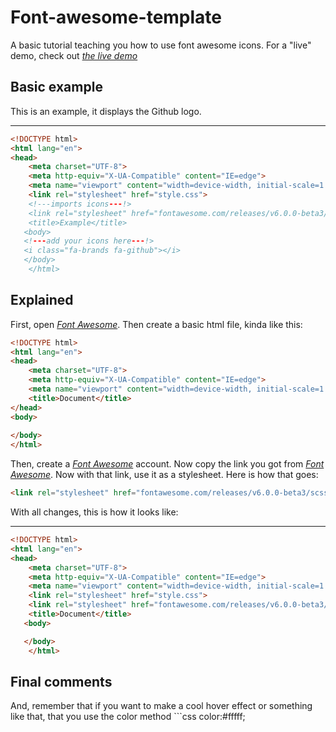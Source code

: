 # Font-awesome-template
A basic tutorial teaching you how to use font awesome icons.
For a "live" demo, check out <em><a href="https://Font-awesome-live-demo.flameory.repl.co">the live demo<a></em>

## Basic example
This is an example, it displays the Github logo.
***
```html
<!DOCTYPE html>
<html lang="en">
<head>
    <meta charset="UTF-8">
    <meta http-equiv="X-UA-Compatible" content="IE=edge">
    <meta name="viewport" content="width=device-width, initial-scale=1.0">
    <link rel="stylesheet" href="style.css">
    <!---imports icons---!>
    <link rel="stylesheet" href="fontawesome.com/releases/v6.0.0-beta3/scss/solid.scss">
    <title>Example</title>
   <body>
   <!---add your icons here---!>
   <i class="fa-brands fa-github"></i>
   </body>
    </html>
```
## Explained
First, open *[Font Awesome](https://fontawesome.com)*. Then create a basic html file, kinda like this:

```html
<!DOCTYPE html>
<html lang="en">
<head>
    <meta charset="UTF-8">
    <meta http-equiv="X-UA-Compatible" content="IE=edge">
    <meta name="viewport" content="width=device-width, initial-scale=1.0">
    <title>Document</title>
</head>
<body>
    
</body>
</html>
```
Then, create a *[Font Awesome](https://fontawesome.com)* account. Now copy the link you got from *[Font Awesome](https://fontawesome.com)*.
Now with that link, use it as a stylesheet. Here is how that goes:
```html
<link rel="stylesheet" href="fontawesome.com/releases/v6.0.0-beta3/scss/solid.scss">
```
With all changes, this is how it looks like:
***
```html
<!DOCTYPE html>
<html lang="en">
<head>
    <meta charset="UTF-8">
    <meta http-equiv="X-UA-Compatible" content="IE=edge">
    <meta name="viewport" content="width=device-width, initial-scale=1.0">
    <link rel="stylesheet" href="style.css">
    <link rel="stylesheet" href="fontawesome.com/releases/v6.0.0-beta3/scss/solid.scss">
    <title>Document</title>
   <body>

   </body>
    </html>
```
## Final comments
And, remember that if you want to make a cool hover effect or something like that, that you use the color method ```css color:#fffff;
